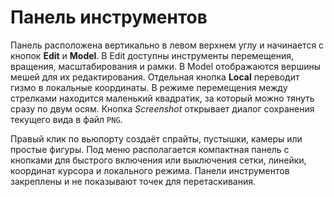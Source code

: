 # Панель инструментов

Панель расположена вертикально в левом верхнем углу и начинается с кнопок **Edit** и **Model**. В Edit доступны инструменты перемещения, вращения, масштабирования и рамки. В Model отображаются вершины мешей для их редактирования. Отдельная кнопка **Local** переводит гизмо в локальные координаты. В режиме перемещения между стрелками находится маленький квадратик, за который можно тянуть сразу по двум осям.
Кнопка *Screenshot* открывает диалог сохранения текущего вида в файл ``PNG``.

Правый клик по вьюпорту создаёт спрайты, пустышки, камеры или простые фигуры.
Под меню располагается компактная панель с кнопками для быстрого включения или
выключения сетки, линейки, координат курсора и локального режима. Панели
инструментов закреплены и не показывают точек для перетаскивания.
